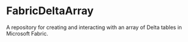 # FabricDeltaArray
A repository for creating and interacting with an array of Delta tables in Microsoft Fabric.

